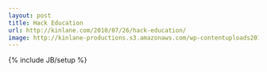 ```yaml
---
layout: post
title: Hack Education
url: http://kinlane.com/2010/07/26/hack-education/
image: http://kinlane-productions.s3.amazonaws.com/wp-contentuploads201007gargoyletechnotext1.jpg
---
```

{% include JB/setup %}
